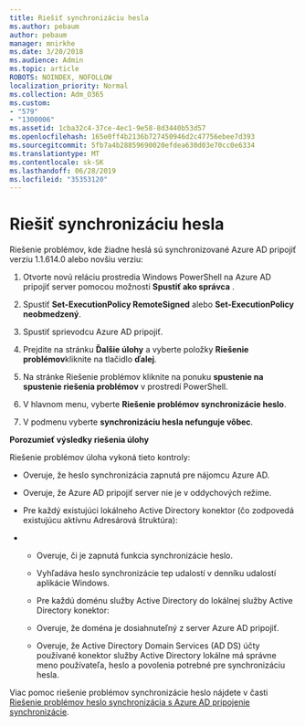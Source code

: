 ```yaml
---
title: Riešiť synchronizáciu hesla
ms.author: pebaum
author: pebaum
manager: mnirkhe
ms.date: 3/20/2018
ms.audience: Admin
ms.topic: article
ROBOTS: NOINDEX, NOFOLLOW
localization_priority: Normal
ms.collection: Adm_O365
ms.custom:
- "579"
- "1300006"
ms.assetid: 1cba32c4-37ce-4ec1-9e58-8d3440b53d57
ms.openlocfilehash: 165e0ff4b2136b727450946d2c47756ebee7d393
ms.sourcegitcommit: 5fb7a4b28859690020efdea630d03e70cc0e6334
ms.translationtype: MT
ms.contentlocale: sk-SK
ms.lasthandoff: 06/28/2019
ms.locfileid: "35353120"
---
```

# <a name="troubleshoot-password-synchronization"></a>Riešiť synchronizáciu hesla

Riešenie problémov, kde žiadne heslá sú synchronizované Azure AD pripojiť verziu 1.1.614.0 alebo novšiu verziu:
  
1. Otvorte novú reláciu prostredia Windows PowerShell na Azure AD pripojiť server pomocou možnosti **Spustiť ako správca** .

2. Spustiť **Set-ExecutionPolicy RemoteSigned** alebo **Set-ExecutionPolicy neobmedzený**.

3. Spustiť sprievodcu Azure AD pripojiť.

4. Prejdite na stránku **Ďalšie úlohy** a vyberte položky **Riešenie problémov**kliknite na tlačidlo **ďalej**.

5. Na stránke Riešenie problémov kliknite na ponuku **spustenie na spustenie riešenia problémov** v prostredí PowerShell.

6. V hlavnom menu, vyberte **Riešenie problémov synchronizácie heslo**.

7. V podmenu vyberte **synchronizáciu hesla nefunguje vôbec**.

**Porozumieť výsledky riešenia úlohy**
  
Riešenie problémov úloha vykoná tieto kontroly:
  
- Overuje, že heslo synchronizácia zapnutá pre nájomcu Azure AD.

- Overuje, že Azure AD pripojiť server nie je v oddychových režime.

- Pre každý existujúci lokálneho Active Directory konektor (čo zodpovedá existujúcu aktívnu Adresárová štruktúra):

- 
  - Overuje, či je zapnutá funkcia synchronizácie heslo.

  - Vyhľadáva heslo synchronizácie tep udalostí v denníku udalostí aplikácie Windows.

  - Pre každú doménu služby Active Directory do lokálnej služby Active Directory konektor:

  - Overuje, že doména je dosiahnuteľný z server Azure AD pripojiť.

  - Overuje, že Active Directory Domain Services (AD DS) účty používané konektor služby Active Directory lokálne má správne meno používateľa, heslo a povolenia potrebné pre synchronizáciu hesla.

Viac pomoc riešenie problémov synchronizácie heslo nájdete v časti [Riešenie problémov heslo synchronizácia s Azure AD pripojenie synchronizácie](https://docs.microsoft.com/azure/active-directory/connect/active-directory-aadconnectsync-troubleshoot-password-synchronization).
  